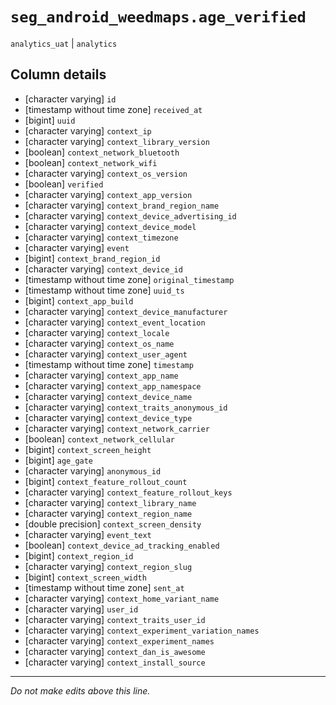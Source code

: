 # `seg_android_weedmaps.age_verified`
`analytics_uat` | `analytics`

## Column details
* [character varying] `id`
* [timestamp without time zone] `received_at`
* [bigint]    `uuid`
* [character varying] `context_ip`
* [character varying] `context_library_version`
* [boolean]   `context_network_bluetooth`
* [boolean]   `context_network_wifi`
* [character varying] `context_os_version`
* [boolean]   `verified`
* [character varying] `context_app_version`
* [character varying] `context_brand_region_name`
* [character varying] `context_device_advertising_id`
* [character varying] `context_device_model`
* [character varying] `context_timezone`
* [character varying] `event`
* [bigint]    `context_brand_region_id`
* [character varying] `context_device_id`
* [timestamp without time zone] `original_timestamp`
* [timestamp without time zone] `uuid_ts`
* [bigint]    `context_app_build`
* [character varying] `context_device_manufacturer`
* [character varying] `context_event_location`
* [character varying] `context_locale`
* [character varying] `context_os_name`
* [character varying] `context_user_agent`
* [timestamp without time zone] `timestamp`
* [character varying] `context_app_name`
* [character varying] `context_app_namespace`
* [character varying] `context_device_name`
* [character varying] `context_traits_anonymous_id`
* [character varying] `context_device_type`
* [character varying] `context_network_carrier`
* [boolean]   `context_network_cellular`
* [bigint]    `context_screen_height`
* [bigint]    `age_gate`
* [character varying] `anonymous_id`
* [bigint]    `context_feature_rollout_count`
* [character varying] `context_feature_rollout_keys`
* [character varying] `context_library_name`
* [character varying] `context_region_name`
* [double precision] `context_screen_density`
* [character varying] `event_text`
* [boolean]   `context_device_ad_tracking_enabled`
* [bigint]    `context_region_id`
* [character varying] `context_region_slug`
* [bigint]    `context_screen_width`
* [timestamp without time zone] `sent_at`
* [character varying] `context_home_variant_name`
* [character varying] `user_id`
* [character varying] `context_traits_user_id`
* [character varying] `context_experiment_variation_names`
* [character varying] `context_experiment_names`
* [character varying] `context_dan_is_awesome`
* [character varying] `context_install_source`

-------------------------------------------------------------------------------
*Do not make edits above this line.*
